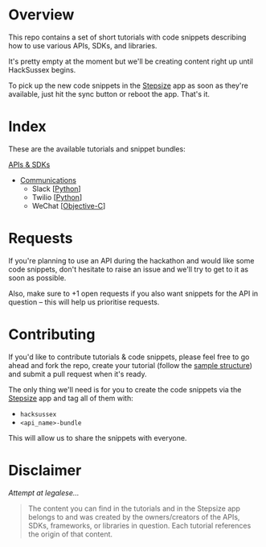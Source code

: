 # Overview

This repo contains a set of short tutorials with code snippets describing how to use various APIs, SDKs, and libraries.

It's pretty empty at the moment but we'll be creating content right up until HackSussex begins.

To pick up the new code snippets in the [Stepsize](http://stepsize.com/?ref=hacksussex) app as soon as they're available, just hit the sync button or reboot the app. That's it.

# Index

These are the available tutorials and snippet bundles:

[APIs & SDKs](https://github.com/Stepsize/tutorials/tree/master/apis_sdks)
- [Communications](https://github.com/Stepsize/tutorials/tree/master/apis_sdks/communications)
  - Slack [[Python](https://github.com/Stepsize/tutorials/blob/master/apis_sdks/communications/slack_py.md)]
  - Twilio [[Python](https://github.com/Stepsize/tutorials/blob/master/apis_sdks/communications/twilio_py.md)]
  - WeChat [[Objective-C](https://github.com/Stepsize/tutorials/blob/master/apis_sdks/communications/wechat_objc.md)]

# Requests

If you're planning to use an API during the hackathon and would like some code snippets, don't hesitate to raise an issue and we'll try to get to it as soon as possible.

Also, make sure to +1 open requests if you also want snippets for the API in question – this will help us prioritise requests.

# Contributing

If you'd like to contribute tutorials & code snippets, please feel free to go ahead and fork the repo, create your tutorial (follow the [sample structure](https://github.com/Stepsize/tutorials/blob/master/sample.md)) and submit a pull request when it's ready.

The only thing we'll need is for you to create the code snippets via the [Stepsize](http://stepsize.com/?ref=hacksussex) app and tag all of them with:
- `hacksussex`
- `<api_name>-bundle`

This will allow us to share the snippets with everyone.

# Disclaimer

_Attempt at legalese..._
>The content you can find in the tutorials and in the Stepsize app belongs to and was created by the owners/creators of the APIs, SDKs, frameworks, or libraries in question. Each tutorial references the origin of that content.
